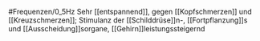#Frequenzen/0_5Hz
Sehr [[entspannend]], gegen [[Kopfschmerzen]] und [[Kreuzschmerzen]]; Stimulanz der [[Schilddrüse]]n-, [[Fortpflanzung]]s und [[Ausscheidung]]sorgane, [[Gehirn]]leistungssteigernd